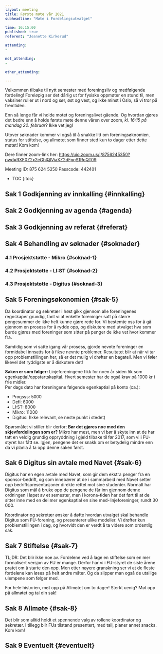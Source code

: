 ```yaml
---
layout: meeting
title: Første møte vår 2021
subheadline: "Møte i Fordelingsutvalget"

time: 16:15:00
published: true
referent: "Jeanette Kirkerud"

attending:
-

not_attending:
- 

other_attending:

---
```


Velkommen tilbake til nytt semester med foreningsliv og medfølgende fordeling!
Foreløpig ser det dårlig ut for fysiske oppmøter en stund til,
men vaksiner ruller ut i nord og sør, øst og vest, og ikke minst i Oslo, 
så vi tror på fremtiden. 

Enn så lenge får vi holde motet og foreningslivet gående. 
Og hvordan gjøres det bedre enn å holde første møte denne våren 
over zoom, *kl. 16:15 på mandag 22. februar*? Ikke vet jeg!

Utover søknader kommer vi også til å snakke litt om 
foreningsøknomien, status for stiftelse, og allmøtet som finner 
sted kun to dager etter dette møtet! Kom kom!


Dere finner zoom-link her:
https://uio.zoom.us/j/8756245350?pwd=RXF0Z2x2eGhlQlViaXZ2dFpqS1RoQT09

Meeting ID: 875 624 5350
Passcode: 442401


* TOC
{:toc}

## Sak 1 Godkjenning av innkalling {#innkalling}

## Sak 2 Godkjenning av agenda {#agenda}

## Sak 3 Godkjenning av referat {#referat}

## Sak 4 Behandling av søknader {#soknader}

### 4.1 Prosjektstøtte - Mikro {#soknad-1}

### 4.2 Prosjektstøtte - LI:ST {#soknad-2}

### 4.3 Prosjektstøtte - Digitus {#soknad-3}

## Sak 5 Foreningsøkonomien {#sak-5}
Da koordinator og sekretær i høst gikk gjennom alle foreningenes regnskaper grundig, 
fant vi at enkelte foreninger satt på større pengesummer de ikke helt kunne gjøre rede for. 
Vi bestemte oss for å gå gjennom en prosess for å rydde opp, og diskutere med utvalget 
hva som burde gjøres med foreninger som sitter på penger de ikke vet hvor kommer fra. 

Samtidig som vi satte igang vår prosess, gjorde nevnte foreninger en formidabel innsatts for 
å fikse nevnte problemer. Resultatet blir at når vi tar opp problemstillingen her, 
så er det mulig vi drøfter en bagatell. Men vi føler likevel det ryddigste er å diskutere det!

**Saken er som følger:**
Linjeforeningene fikk for noen år siden 5k som egenkaptial/oppstartskapital.
Hvert semester har de også krav på 1000 kr i frie midler.  
Per dags dato har foreningene følgende egenkaptial på konto (ca.):
- Progsys: 5000
- Defi: 6000
- LI:ST: 8000
- Mikro: 11000
- Digitus: (Ikke relevant, se neste punkt i stedet)

Spørsmålet vi stiller blir derfor: 
**Bør det gjøres noe med den skjevfordelingen som er?**
Mikro har mest, men vi bør å skyte inn at de har tatt en veldig grundig oppryddning i gjeld 
tilbake til før 2017, som vi i FU-styret har fått se. 
Igjen, pengene det er snakk om er betydelig mindre 
enn da vi planla å ta opp denne saken først. 

## Sak 6 Digitus sin avtale med Navet {#sak-6}
Digitus har en egen avtale med Navet, som gir dem ekstra penger 
fra en sponsor-bedrift, og som innebærer at de i sammarbeid med 
Navet setter opp bedriftspresentasjoner direkte rettet mot sine 
studenter. Normalt har Digitus som mål å bruke opp de pengene de får inn
gjennom denne ordningen i løpet av et semester, men i korona-tiden 
har det ført til at de sitter inne med en del mer egenkaptial en sine
med-linjeforeninger, rundt 30 000. 

Koordinator og sekretær ønsker å døfte hvordan utvalget skal 
behandle Digitus som FU-forening, og presenterer ulike modeller.
Vi drøfter kun problemstillingen i dag, og hvorvidt den er verdt å ta 
videre som ordentlig sak.  

## Sak 7 Stiftelse {#sak-7}
TL;DR: Det blir ikke noe av. 
Fordelene ved å lage en stiftelse som en mer formalisert versjon av FU er mange. 
Derfor har vi i FU-styret de siste årene pratet om å starte den opp. 
Men etter nøyere granskning ser vi at de fleste fordelene kan løses på helt andre måter. 
Og da slipper man også de utallige ulempene som følger med. 

For hele historien, møt opp på Allmøtet om to dager!
Sterkt uenig? Møt opp på allmøtet og tal din sak!

## Sak 8 Allmøte {#sak-8}
Det blir som alltid holdt et spennende valg av rollene koordinator og sekretær.
I tillegg blir FUs tilstand presentert, med tall, planer annet snacks.
Kom kom! 

## Sak 9 Eventuelt {#eventuelt}
